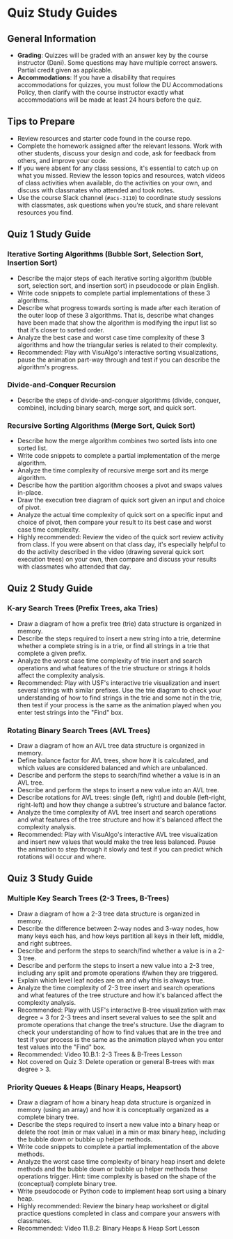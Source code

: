 ﻿# Quiz Study Guides

## General Information

- **Grading**: Quizzes will be graded with an answer key by the course instructor (Dani). Some questions may have multiple correct answers. Partial credit given as applicable.
- **Accommodations**: If you have a disability that requires accommodations for quizzes, you must follow the DU Accommodations Policy, then clarify with the course instructor exactly what accommodations will be made at least 24 hours before the quiz.

## Tips to Prepare

- Review resources and starter code found in the course repo.
- Complete the homework assigned after the relevant lessons. Work with other students, discuss your design and code, ask for feedback from others, and improve your code.
- If you were absent for any class sessions, it's essential to catch up on what you missed. Review the lesson topics and resources, watch videos of class activities when available, do the activities on your own, and discuss with classmates who attended and took notes.
- Use the course Slack channel (`#acs-3110`) to coordinate study sessions with classmates, ask questions when you're stuck, and share relevant resources you find.

## Quiz 1 Study Guide

### Iterative Sorting Algorithms (Bubble Sort, Selection Sort, Insertion Sort)

- Describe the major steps of each iterative sorting algorithm (bubble sort, selection sort, and insertion sort) in pseudocode or plain English.
- Write code snippets to complete partial implementations of these 3 algorithms.
- Describe what progress towards sorting is made after each iteration of the outer loop of these 3 algorithms. That is, describe what changes have been made that show the algorithm is modifying the input list so that it's closer to sorted order.
- Analyze the best case and worst case time complexity of these 3 algorithms and how the triangular series is related to their complexity.
- Recommended: Play with VisuAlgo's interactive sorting visualizations, pause the animation part-way through and test if you can describe the algorithm's progress.

### Divide-and-Conquer Recursion

- Describe the steps of divide-and-conquer algorithms (divide, conquer, combine), including binary search, merge sort, and quick sort.

### Recursive Sorting Algorithms (Merge Sort, Quick Sort)

- Describe how the merge algorithm combines two sorted lists into one sorted list.
- Write code snippets to complete a partial implementation of the merge algorithm.
- Analyze the time complexity of recursive merge sort and its merge algorithm.
- Describe how the partition algorithm chooses a pivot and swaps values in-place.
- Draw the execution tree diagram of quick sort given an input and choice of pivot.
- Analyze the actual time complexity of quick sort on a specific input and choice of pivot, then compare your result to its best case and worst case time complexity.
- Highly recommended: Review the video of the quick sort review activity from class. If you were absent on that class day, it's especially helpful to do the activity described in the video (drawing several quick sort execution trees) on your own, then compare and discuss your results with classmates who attended that day.

## Quiz 2 Study Guide

### K-ary Search Trees (Prefix Trees, aka Tries)

- Draw a diagram of how a prefix tree (trie) data structure is organized in memory.
- Describe the steps required to insert a new string into a trie, determine whether a complete string is in a trie, or find all strings in a trie that complete a given prefix.
- Analyze the worst case time complexity of trie insert and search operations and what features of the trie structure or strings it holds affect the complexity analysis.
- Recommended: Play with USF's interactive trie visualization and insert several strings with similar prefixes. Use the trie diagram to check your understanding of how to find strings in the trie and some not in the trie, then test if your process is the same as the animation played when you enter test strings into the "Find" box.

### Rotating Binary Search Trees (AVL Trees)

- Draw a diagram of how an AVL tree data structure is organized in memory.
- Define balance factor for AVL trees, show how it is calculated, and which values are considered balanced and which are unbalanced.
- Describe and perform the steps to search/find whether a value is in an AVL tree.
- Describe and perform the steps to insert a new value into an AVL tree.
- Describe rotations for AVL trees: single (left, right) and double (left-right, right-left) and how they change a subtree's structure and balance factor.
- Analyze the time complexity of AVL tree insert and search operations and what features of the tree structure and how it's balanced affect the complexity analysis.
- Recommended: Play with VisuAlgo's interactive AVL tree visualization and insert new values that would make the tree less balanced. Pause the animation to step through it slowly and test if you can predict which rotations will occur and where.

## Quiz 3 Study Guide

### Multiple Key Search Trees (2-3 Trees, B-Trees)

- Draw a diagram of how a 2-3 tree data structure is organized in memory.
- Describe the difference between 2-way nodes and 3-way nodes, how many keys each has, and how keys partition all keys in their left, middle, and right subtrees.
- Describe and perform the steps to search/find whether a value is in a 2-3 tree.
- Describe and perform the steps to insert a new value into a 2-3 tree, including any split and promote operations if/when they are triggered.
- Explain which level leaf nodes are on and why this is always true.
- Analyze the time complexity of 2-3 tree insert and search operations and what features of the tree structure and how it's balanced affect the complexity analysis.
- Recommended: Play with USF's interactive B-tree visualization with max degree = 3 for 2-3 trees and insert several values to see the split and promote operations that change the tree's structure. Use the diagram to check your understanding of how to find values that are in the tree and test if your process is the same as the animation played when you enter test values into the "Find" box.
- Recommended: Video 10.B.1: 2-3 Trees & B-Trees Lesson
- Not covered on Quiz 3: Delete operation or general B-trees with max degree > 3.

### Priority Queues & Heaps (Binary Heaps, Heapsort)

- Draw a diagram of how a binary heap data structure is organized in memory (using an array) and how it is conceptually organized as a complete binary tree.
- Describe the steps required to insert a new value into a binary heap or delete the root (min or max value) in a min or max binary heap, including the bubble down or bubble up helper methods.
- Write code snippets to complete a partial implementation of the above methods.
- Analyze the worst case time complexity of binary heap insert and delete methods and the bubble down or bubble up helper methods these operations trigger. Hint: time complexity is based on the shape of the (conceptual) complete binary tree.
- Write pseudocode or Python code to implement heap sort using a binary heap.
- Highly recommended: Review the binary heap worksheet or digital practice questions completed in class and compare your answers with classmates.
- Recommended: Video 11.B.2: Binary Heaps & Heap Sort Lesson

